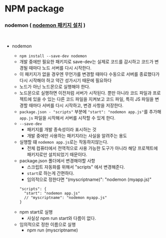 # NPM package

### nodemon ( [nodemon 패키지 설치](https://www.npmjs.com/package/nodemon) )

<br />

- nodemon

  - `npm install --save-dev nodemon`
  - 개발 중에만 필요한 패키지로 save-dev는 실제로 코드를 감시하고 코드가 변경될 때마다 노드 서버를 다시 시작한다.
  - 이 패키지가 없을 경우엔 무언가를 변경할 때마다 수동으로 서버를 종료했다가 다시 시작해야 하고 약간 성가시기 때문에 필요하다
  - 노드가 아닌 노드몬으로 실행해야 한다.
  - 노드몬으로 실행하면 이전처럼 서버가 시작된다. 뿐만 아니라 코드 파일과 프로젝트에 있을 수 있는 다른 코드 파일을 지켜보고 코드 파일, 특히 JS 파일을 변경할 때마다 서버를 다시 시작하고, 변경 사항을 저장한다.
  - `package.json - "scripts"` 부분에 `"start": "nodemon app.js"`를 추가해 `app.js` 파일을 시작해서 서버를 시작할 수 있게 한다.
  - `--save-dev`
    - 패키지를 개발 종속성이라 표시하는 것
    - 개발 중에만 사용하는 패키지라는 사실을 알려주는 용도
  - 실행할 떄 `nodemon app.js`로는 작동하지않는다.
    - 전체 컴퓨터에서 전역적으로 사용 가능한 도구가 아니라 해당 프로젝트에 패키지로만 설치되었기 때문이다.
  - package.json 폴더에서 변경해야할 사항
    - 스크립트 자동화를 위해서 "scripts" 에서 변경해준다.
    - `start`로 하는게 간편하다.
    - 임의적으로 정한다면 "(myscriptname)": "nodemon (myapp.js)"
    ```
    "scripts": {
      "start": "nodemon app.js"
      // "myscriptname": "nodemon myapp.js"
    }
    ```
  - npm start로 실행
    - 사실상 npm run start와 다름이 없다.
  - 임의적으로 정한 이름으로 실행
    - npm run (myscriptname)
